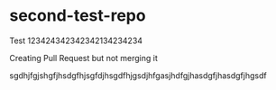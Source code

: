 # second-test-repo


Test 123424342342342134234234

Creating Pull Request but not merging it






sgdhjfgjshgfjhsdgfhjsgfdjhsgdfhjgsdjhfgasjhdfgjhasdgfjhasdgfjhgsdf
